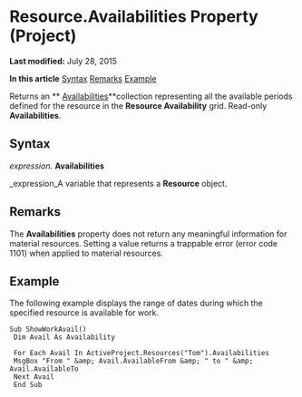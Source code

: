 
# Resource.Availabilities Property (Project)

 **Last modified:** July 28, 2015

 **In this article**
 [Syntax](#sectionSection0)
 [Remarks](#sectionSection1)
 [Example](#sectionSection2)


Returns an  ** [Availabilities](51224d62-777b-1ae3-a646-ca977464d37d.md)**collection representing all the available periods defined for the resource in the  **Resource Availability** grid. Read-only **Availabilities**. 


## Syntax
<a name="sectionSection0"> </a>

 _expression_. **Availabilities**

 _expression_A variable that represents a  **Resource** object.


## Remarks
<a name="sectionSection1"> </a>

The  **Availabilities** property does not return any meaningful information for material resources. Setting a value returns a trappable error (error code 1101) when applied to material resources.


## Example
<a name="sectionSection2"> </a>

The following example displays the range of dates during which the specified resource is available for work.


```
Sub ShowWorkAvail() 
 Dim Avail As Availability 
 
 For Each Avail In ActiveProject.Resources("Tom").Availabilities 
 MsgBox "From " &amp; Avail.AvailableFrom &amp; " to " &amp; Avail.AvailableTo 
 Next Avail 
 End Sub
```

